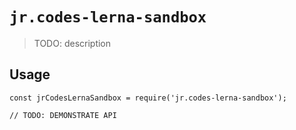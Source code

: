 # `jr.codes-lerna-sandbox`

> TODO: description

## Usage

```
const jrCodesLernaSandbox = require('jr.codes-lerna-sandbox');

// TODO: DEMONSTRATE API
```
